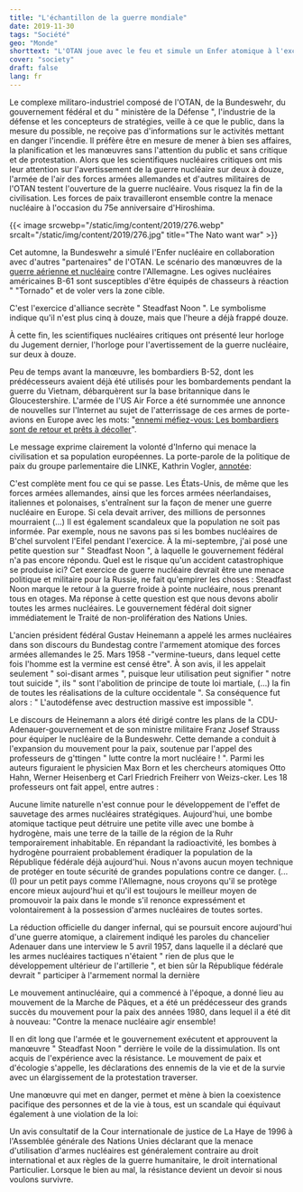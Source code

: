 ```yaml
---
title: "L'échantillon de la guerre mondiale"
date: 2019-11-30
tags: "Société"
geo: "Monde"
shorttext: "L'OTAN joue avec le feu et simule un Enfer atomique à l'exclusion du public."
cover: "society"
draft: false
lang: fr
---
```


Le complexe militaro-industriel composé de l\'OTAN, de la Bundeswehr, du
gouvernement fédéral et du " ministère de la Défense ", l\'industrie de
la défense et les concepteurs de stratégies, veille à ce que le public,
dans la mesure du possible, ne reçoive pas d\'informations sur le
activités mettant en danger l\'incendie. Il préfère être en mesure de
mener à bien ses affaires, la planification et les manœuvres sans
l\'attention du public et sans critique et de protestation. Alors que
les scientifiques nucléaires critiques ont mis leur attention sur
l\'avertissement de la guerre nucléaire sur deux à douze, l\'armée de
l\'air des forces armées allemandes et d\'autres militaires de l\'OTAN
testent l\'ouverture de la guerre nucléaire. Vous risquez la fin de la
civilisation. Les forces de paix travailleront ensemble contre la menace
nucléaire à l\'occasion du 75e anniversaire d\'Hiroshima.

{{< image srcwebp="/static/img/content/2019/276.webp" srcalt="/static/img/content/2019/276.jpg" title="The Nato want war" >}}

Cet automne, la Bundeswehr a simulé l\'Enfer nucléaire en collaboration
avec d\'autres "partenaires" de l\'OTAN. Le scénario des manœuvres de la
[guerre aérienne et
nucléaire](https://www.faz.net/aktuell/politik/inland/atomkrieg-bundeswehr-trainiert-mit-nato-den-ernstfall-16439019.html "Bundeswehr trainiert mit Nato den Ernstfall")
contre l\'Allemagne. Les ogives nucléaires américaines B-61 sont
susceptibles d\'être équipés de chasseurs à réaction \" "Tornado" et de
voler vers la zone cible.

C\'est l\'exercice d\'alliance secrète " Steadfast Noon ". Le symbolisme
indique qu\'il n\'est plus cinq à douze, mais que l\'heure a déjà frappé
douze.

À cette fin, les scientifiques nucléaires critiques ont présenté leur
horloge du Jugement dernier, l\'horloge pour l\'avertissement de la
guerre nucléaire, sur deux à douze.

Peu de temps avant la manœuvre, les bombardiers B-52, dont les
prédécesseurs avaient déjà été utilisés pour les bombardements pendant
la guerre du Vietnam, débarquèrent sur la base britannique dans le
Gloucestershire. L\'armée de l\'US Air Force a été surnommée une annonce
de nouvelles sur l\'Internet au sujet de l\'atterrissage de ces armes de
porte-avions en Europe avec les mots: "[ennemi méfiez-vous: Les
bombardiers sont de retour et prêts à
décoller](https://www.usafe.af.mil/News/Press-Releases/Article/1986027/adversaries-take-notice-bombers-are-back-and-ready-to-roll/ "Adversaries take notice: Bombers are back and ready to roll")\".

Le message exprime clairement la volonté d\'Inferno qui menace la
civilisation et sa population européennes. La porte-parole de la
politique de paix du groupe parlementaire die LINKE, Kathrin Vogler,
[annotée](https://www.kathrin-vogler.de/start/aktuell/details/news/sie-trainieren-unsere-vernichtung/ "Sie trainieren unsere Vernichtung!"):

C\'est complète ment fou ce qui se passe. Les États-Unis, de même que
les forces armées allemandes, ainsi que les forces armées néerlandaises,
italiennes et polonaises, s\'entraînent sur la façon de mener une guerre
nucléaire en Europe. Si cela devait arriver, des millions de personnes
mourraient (...) Il est également scandaleux que la population ne soit
pas informée. Par exemple, nous ne savons pas si les bombes nucléaires
de B\'chel survolent l\'Eifel pendant l\'exercice. À la mi-septembre,
j\'ai posé une petite question sur " Steadfast Noon ", à laquelle le
gouvernement fédéral n\'a pas encore répondu. Quel est le risque qu\'un
accident catastrophique se produise ici? Cet exercice de guerre
nucléaire devrait être une menace politique et militaire pour la Russie,
ne fait qu\'empirer les choses : Steadfast Noon marque le retour à la
guerre froide à pointe nucléaire, nous prenant tous en otages. Ma
réponse à cette question est que nous devons abolir toutes les armes
nucléaires. Le gouvernement fédéral doit signer immédiatement le Traité
de non-prolifération des Nations Unies.

L\'ancien président fédéral Gustav Heinemann a appelé les armes
nucléaires dans son discours du Bundestag contre l\'armement atomique
des forces armées allemandes le 25. Mars 1958 -"vermine-tueurs, dans
lequel cette fois l\'homme est la vermine est censé être". À son avis,
il les appelait seulement " soi-disant armes ", puisque leur utilisation
peut signifier " notre tout suicide ", ils " sont l\'abolition de
principe de toute loi martiale, (...) la fin de toutes les réalisations
de la culture occidentale ". Sa conséquence fut alors : " L\'autodéfense
avec destruction massive est impossible ".

Le discours de Heinemann a alors été dirigé contre les plans de la
CDU-Adenauer-gouvernement et de son ministre militaire Franz Josef
Strauss pour équiper le nucléaire de la Bundeswehr. Cette demande a
conduit à l\'expansion du mouvement pour la paix, soutenue par l\'appel
des professeurs de g\'ttingen " lutte contre la mort nucléaire ! ".
Parmi les auteurs figuraient le physicien Max Born et les chercheurs
atomiques Otto Hahn, Werner Heisenberg et Carl Friedrich Freiherr von
Weizs-cker. Les 18 professeurs ont fait appel, entre autres :

Aucune limite naturelle n\'est connue pour le développement de l\'effet
de sauvetage des armes nucléaires stratégiques. Aujourd\'hui, une bombe
atomique tactique peut détruire une petite ville avec une bombe à
hydrogène, mais une terre de la taille de la région de la Ruhr
temporairement inhabitable. En répandant la radioactivité, les bombes à
hydrogène pourraient probablement éradiquer la population de la
République fédérale déjà aujourd\'hui. Nous n\'avons aucun moyen
technique de protéger en toute sécurité de grandes populations contre ce
danger. (... (I) pour un petit pays comme l\'Allemagne, nous croyons
qu\'il se protège encore mieux aujourd\'hui et qu\'il est toujours le
meilleur moyen de promouvoir la paix dans le monde s\'il renonce
expressément et volontairement à la possession d\'armes nucléaires de
toutes sortes.

La réduction officielle du danger infernal, qui se poursuit encore
aujourd\'hui d\'une guerre atomique, a clairement indiqué les paroles du
chancelier Adenauer dans une interview le 5 avril 1957, dans laquelle il
a déclaré que les armes nucléaires tactiques n\'étaient " rien de plus
que le développement ultérieur de l\'artillerie ", et bien sûr la
République fédérale devrait " participer à l\'armement normal la
dernière

Le mouvement antinucléaire, qui a commencé à l\'époque, a donné lieu au
mouvement de la Marche de Pâques, et a été un prédécesseur des grands
succès du mouvement pour la paix des années 1980, dans lequel il a été
dit à nouveau: "Contre la menace nucléaire agir ensemble!

Il en dit long que l\'armée et le gouvernement exécutent et approuvent
la manœuvre " Steadfast Noon " derrière le voile de la dissimulation.
Ils ont acquis de l\'expérience avec la résistance. Le mouvement de paix
et d\'écologie s\'appelle, les déclarations des ennemis de la vie et de
la survie avec un élargissement de la protestation traverser.

Une manœuvre qui met en danger, permet et mène à bien la coexistence
pacifique des personnes et de la vie à tous, est un scandale qui
équivaut également à une violation de la loi:

Un avis consultatif de la Cour internationale de justice de La Haye de
1996 à l\'Assemblée générale des Nations Unies déclarant que la menace
d\'utilisation d\'armes nucléaires est généralement contraire au droit
international et aux règles de la guerre humanitaire, le droit
international Particulier. Lorsque le bien au mal, la résistance devient
un devoir si nous voulons survivre.
